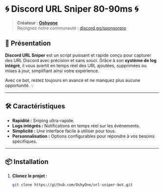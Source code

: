 # 🌀 Discord URL Sniper 80-90ms 🌀
> **Créateur : [Oshyone](https://github.com/Oshyone)**  
> Rejoignez notre communauté : [discord.gg/sponsorpro](https://discord.gg/sponsorpro)


## 🚀 **Présentation**
**Discord URL Sniper** est un script puissant et rapide conçu pour capturer des URL Discord avec précision et sans souci. Grâce à son **système de log intégré**, il vous avertit en temps réel des URL ajoutées, supprimées ou mises à jour, simplifiant ainsi votre expérience.

Avec ce bot, restez toujours en avance et ne manquez plus aucune opportunité. 💡

---

## 🛠️ **Caractéristiques**
- **Rapidité :** Sniping ultra-rapide.  
- **Logs intégrés :** Notifications en temps réel sur les événements.  
- **Simplicité :** Une interface facile à utiliser pour tous.  
- **Personnalisation :** Options configurables pour répondre à vos besoins spécifiques.

---

## 📦 **Installation**
1. **Clonez le projet :**
   ```bash
   git clone https://github.com/OshyOne/url-sniper-bot.git
